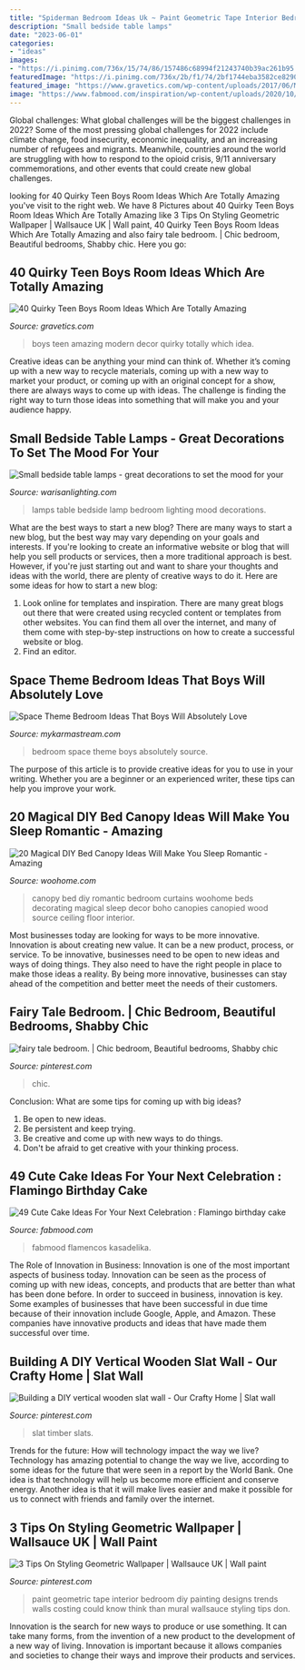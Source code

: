 ```yaml
---
title: "Spiderman Bedroom Ideas Uk ~ Paint Geometric Tape Interior Bedroom Diy Painting Designs Trends Walls Costing Could Know Think Than Mural Wallsauce Styling Tips Don"
description: "Small bedside table lamps"
date: "2023-06-01"
categories:
- "ideas"
images:
- "https://i.pinimg.com/736x/15/74/86/157486c68994f21243740b39ac261b95.jpg"
featuredImage: "https://i.pinimg.com/736x/2b/f1/74/2bf1744eba3582ce82907cffff88f7fb--christmas-bedroom-white-christmas.jpg"
featured_image: "https://www.gravetics.com/wp-content/uploads/2017/06/Modern-Room-Decor-Idea.jpg"
image: "https://www.fabmood.com/inspiration/wp-content/uploads/2020/10/birthday-cakes-7-327x580.jpg"
---
```



Global challenges: What global challenges will be the biggest challenges in 2022?
Some of the most pressing global challenges for 2022 include climate change, food insecurity, economic inequality, and an increasing number of refugees and migrants. Meanwhile, countries around the world are struggling with how to respond to the opioid crisis, 9/11 anniversary commemorations, and other events that could create new global challenges.

	

		
looking for 40 Quirky Teen Boys Room Ideas Which Are Totally Amazing you've visit to the right web. We have 8 Pictures about 40 Quirky Teen Boys Room Ideas Which Are Totally Amazing like 3 Tips On Styling Geometric Wallpaper | Wallsauce UK | Wall paint, 40 Quirky Teen Boys Room Ideas Which Are Totally Amazing and also fairy tale bedroom. | Chic bedroom, Beautiful bedrooms, Shabby chic. Here you go:
		
    
## 40 Quirky Teen Boys Room Ideas Which Are Totally Amazing

<img loading=lazy src="https://www.gravetics.com/wp-content/uploads/2017/06/Modern-Room-Decor-Idea.jpg" onerror="this.onerror=null;this.src='https://tse1.mm.bing.net/th?id=OIP.yDBP20Ouolsrns_n4IY1NgHaLI&amp;pid=15.1';" alt="40 Quirky Teen Boys Room Ideas Which Are Totally Amazing">

_Source: gravetics.com_

>boys teen amazing modern decor quirky totally which idea. 

	

Creative ideas can be anything your mind can think of. Whether it’s coming up with a new way to recycle materials, coming up with a new way to market your product, or coming up with an original concept for a show, there are always ways to come up with ideas. The challenge is finding the right way to turn those ideas into something that will make you and your audience happy.

    
## Small Bedside Table Lamps - Great Decorations To Set The Mood For Your

<img loading=lazy src="http://warisanlighting.com/wp-content/uploads/parser/small-bedside-table-lamps-9.jpg" onerror="this.onerror=null;this.src='https://tse3.mm.bing.net/th?id=OIP.27RZPWzgKBFKsdY6gAFreAHaLd&amp;pid=15.1';" alt="Small bedside table lamps - great decorations to set the mood for your">

_Source: warisanlighting.com_

>lamps table bedside lamp bedroom lighting mood decorations. 

	

What are the best ways to start a new blog?
There are many ways to start a new blog, but the best way may vary depending on your goals and interests. If you're looking to create an informative website or blog that will help you sell products or services, then a more traditional approach is best. However, if you're just starting out and want to share your thoughts and ideas with the world, there are plenty of creative ways to do it. Here are some ideas for how to start a new blog: 
1. Look online for templates and inspiration. There are many great blogs out there that were created using recycled content or templates from other websites. You can find them all over the internet, and many of them come with step-by-step instructions on how to create a successful website or blog. 
2. Find an editor.

    
## Space Theme Bedroom Ideas That Boys Will Absolutely Love

<img loading=lazy src="https://mykarmastream.com/wp-content/uploads/2018/02/space-theme-bedroom-4-.jpg" onerror="this.onerror=null;this.src='https://tse3.mm.bing.net/th?id=OIP.I1qswdiEr13flu5ukc4q2AHaKW&amp;pid=15.1';" alt="Space Theme Bedroom Ideas That Boys Will Absolutely Love">

_Source: mykarmastream.com_

>bedroom space theme boys absolutely source. 

	

The purpose of this article is to provide creative ideas for you to use in your writing. Whether you are a beginner or an experienced writer, these tips can help you improve your work.

    
## 20 Magical DIY Bed Canopy Ideas Will Make You Sleep Romantic - Amazing

<img loading=lazy src="http://www.woohome.com/wp-content/uploads/2015/07/diy-bed-canopy-woohome-5.jpg" onerror="this.onerror=null;this.src='https://tse1.mm.bing.net/th?id=OIP.rSlS-P24WMJJJnProar_iAHaLF&amp;pid=15.1';" alt="20 Magical DIY Bed Canopy Ideas Will Make You Sleep Romantic - Amazing">

_Source: woohome.com_

>canopy bed diy romantic bedroom curtains woohome beds decorating magical sleep decor boho canopies canopied wood source ceiling floor interior. 

	

Most businesses today are looking for ways to be more innovative. Innovation is about creating new value. It can be a new product, process, or service. To be innovative, businesses need to be open to new ideas and ways of doing things. They also need to have the right people in place to make those ideas a reality. By being more innovative, businesses can stay ahead of the competition and better meet the needs of their customers.

    
## Fairy Tale Bedroom. | Chic Bedroom, Beautiful Bedrooms, Shabby Chic

<img loading=lazy src="https://i.pinimg.com/736x/2b/f1/74/2bf1744eba3582ce82907cffff88f7fb--christmas-bedroom-white-christmas.jpg" onerror="this.onerror=null;this.src='https://tse3.mm.bing.net/th?id=OIP.zmyqzOUyRmF7KfxOqOGjkQHaJ4&amp;pid=15.1';" alt="fairy tale bedroom. | Chic bedroom, Beautiful bedrooms, Shabby chic">

_Source: pinterest.com_

>chic. 

	

Conclusion: What are some tips for coming up with big ideas?
1. Be open to new ideas.
2. Be persistent and keep trying.
3. Be creative and come up with new ways to do things.
4. Don't be afraid to get creative with your thinking process.

    
## 49 Cute Cake Ideas For Your Next Celebration : Flamingo Birthday Cake

<img loading=lazy src="https://www.fabmood.com/inspiration/wp-content/uploads/2020/10/birthday-cakes-7-327x580.jpg" onerror="this.onerror=null;this.src='https://tse1.mm.bing.net/th?id=OIP.CIAe4U8G_s4FRLGyMzIWcAAAAA&amp;pid=15.1';" alt="49 Cute Cake Ideas For Your Next Celebration : Flamingo birthday cake">

_Source: fabmood.com_

>fabmood flamencos kasadelika. 

	

The Role of Innovation in Business:
Innovation is one of the most important aspects of business today. Innovation can be seen as the process of coming up with new ideas, concepts, and products that are better than what has been done before. In order to succeed in business, innovation is key. Some examples of businesses that have been successful in due time because of their innovation include Google, Apple, and Amazon. These companies have innovative products and ideas that have made them successful over time.

    
## Building A DIY Vertical Wooden Slat Wall - Our Crafty Home | Slat Wall

<img loading=lazy src="https://i.pinimg.com/736x/60/02/c9/6002c9213cbe89c3fd799be5f1846bc2.jpg" onerror="this.onerror=null;this.src='https://tse1.mm.bing.net/th?id=OIP.ztMixkoJrR1VMu4HBgJsTQHaJ3&amp;pid=15.1';" alt="Building a DIY vertical wooden slat wall - Our Crafty Home | Slat wall">

_Source: pinterest.com_

>slat timber slats. 

	

Trends for the future: How will technology impact the way we live?
Technology has amazing potential to change the way we live, according to some ideas for the future that were seen in a report by the World Bank. One idea is that technology will help us become more efficient and conserve energy. Another idea is that it will make lives easier and make it possible for us to connect with friends and family over the internet.

    
## 3 Tips On Styling Geometric Wallpaper | Wallsauce UK | Wall Paint

<img loading=lazy src="https://i.pinimg.com/736x/15/74/86/157486c68994f21243740b39ac261b95.jpg" onerror="this.onerror=null;this.src='https://tse1.mm.bing.net/th?id=OIP.4BHSF3sjyDl2_24nkyi2oAHaLH&amp;pid=15.1';" alt="3 Tips On Styling Geometric Wallpaper | Wallsauce UK | Wall paint">

_Source: pinterest.com_

>paint geometric tape interior bedroom diy painting designs trends walls costing could know think than mural wallsauce styling tips don. 

	

Innovation is the search for new ways to produce or use something. It can take many forms, from the invention of a new product to the development of a new way of living. Innovation is important because it allows companies and societies to change their ways and improve their products and services.

